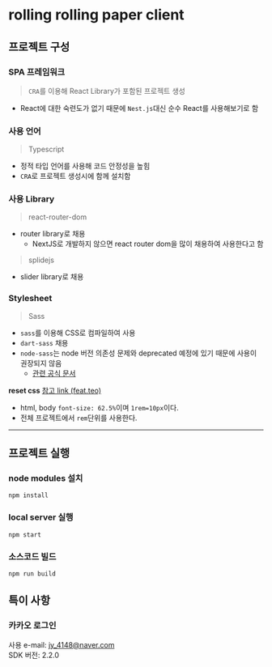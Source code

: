 # rolling rolling paper client

## 프로젝트 구성

### SPA 프레임워크

> `CRA`를 이용해 React Library가 포함된 프로젝트 생성

- React에 대한 숙련도가 없기 때문에 `Nest.js`대신 순수 React를 사용해보기로 함

### 사용 언어

> Typescript

- 정적 타입 언어를 사용해 코드 안정성을 높힘
- `CRA`로 프로젝트 생성시에 함께 설치함

### 사용 Library

> react-router-dom

- router library로 채용
  - NextJS로 개발하지 않으면 react router dom을 많이 채용하여 사용한다고 함

> splidejs

- slider library로 채용

### Stylesheet

> Sass

- `sass`를 이용해 CSS로 컴파일하여 사용
- `dart-sass` 채용
- `node-sass`는 node 버전 의존성 문제와 deprecated 예정에 있기 때문에 사용이 권장되지 않음
  - [관련 공식 문서](https://sass-lang.com/libsass)

**reset css**
[참고 link (feat.teo)](https://velog.io/@teo/2022-CSS-Reset-다시-써보기)

- html, body `font-size: 62.5%`이며 `1rem=10px`이다.
- 전체 프로젝트에서 `rem`단위를 사용한다.

---

## 프로젝트 실행

### node modules 설치

```
npm install
```

### local server 실행

```
npm start
```

### 소스코드 빌드

```
npm run build
```

## 특이 사항
### 카카오 로그인
사용 e-mail: jy_4148@naver.com  
SDK 버전: 2.2.0